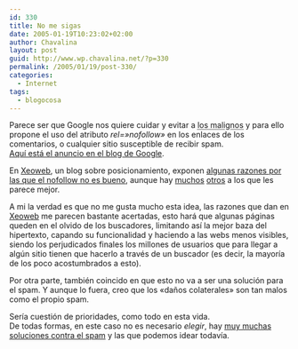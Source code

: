 ```yaml
---
id: 330
title: No me sigas
date: 2005-01-19T10:23:02+02:00
author: Chavalina
layout: post
guid: http://www.wp.chavalina.net/?p=330
permalink: /2005/01/19/post-330/
categories:
  - Internet
tags:
  - blogocosa
---
```

Parece ser que Google nos quiere cuidar y evitar a <acronym title="spammers">los malignos</acronym> y para ello propone el uso del atributo _rel=»nofollow»_ en los enlaces de los comentarios, o cualquier sitio susceptible de recibir spam.  
<a href="http://www.google.com/googleblog/2005/01/preventing-comment-spam.html" target="_blank">Aqu&iacute; est&aacute; el anuncio en el blog de Google</a>.

En <a href="http://xeoweb.bitacoras.com" target="_blank">Xeoweb</a>, un blog sobre posicionamiento, exponen <a href="http://xeoweb.bitacoras.com/2005/01/19/contra-el-no-follow/" target="_blank">algunas razones por las que el nofollow no es bueno</a>, aunque hay <a href="http://www.proyectoisla.com/mangasverdes/index.php?p=520" target="_blank">muchos</a> <a href="http://www.minid.net/archivos/categorias/google/atributo_qno_me_sigasq_de_google.php" target="_blank">otros</a> a los que les parece mejor.

A mi la verdad es que no me gusta mucho esta idea, las razones que dan en <a href="http://xeoweb.bitacoras.com" target="_blank">Xeoweb</a> me parecen bastante acertadas, esto har&aacute; que algunas p&aacute;ginas queden en el olvido de los buscadores, limitando as&iacute; la mejor baza del hipertexto, capando su funcionalidad y haciendo a las webs menos visibles, siendo los perjudicados finales los millones de usuarios que para llegar a alg&uacute;n sitio tienen que hacerlo a trav&eacute;s de un buscador (es decir, la mayor&iacute;a de los poco acostumbrados a esto).

Por otra parte, tambi&eacute;n coincido en que esto no va a ser una soluci&oacute;n para el spam. Y aunque lo fuera, creo que los «da&ntilde;os colaterales» son tan malos como el propio spam. 

Ser&iacute;a cuesti&oacute;n de prioridades, como todo en esta vida.  
De todas formas, en este caso no es necesario _elegir_, hay <a href="http://www.proyectoisla.com/mangasverdes/index.php?p=381" target="_blank">muy muchas soluciones contra el spam</a> y las que podemos idear todav&iacute;a.